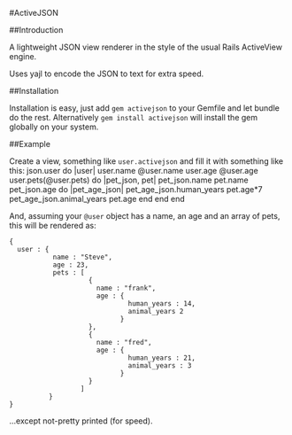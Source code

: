 #ActiveJSON

##Introduction

A lightweight JSON view renderer in the style of the usual Rails ActiveView engine.

Uses yajl to encode the JSON to text for extra speed.

##Installation

Installation is easy, just add `gem activejson` to your Gemfile and let bundle do the rest.  Alternatively `gem install activejson` will install the gem globally on your system.

##Example

Create a view, something like `user.activejson` and fill it with something like this:
    json.user do |user|
      user.name @user.name
      user.age @user.age
      user.pets(@user.pets) do |pet_json, pet|
        pet_json.name pet.name
        pet_json.age do |pet_age_json|
          pet_age_json.human_years pet.age*7
          pet_age_json.animal_years pet.age
        end
      end
    end

And, assuming your `@user` object has a name, an age and an array of pets, this will be rendered as:

    {
      user : {
               name : "Steve",
               age : 23,
               pets : [ 
                        { 
                          name : "frank",
                          age : { 
                                  human_years : 14,
                                  animal_years 2 
                                }
                        },
                        {
                          name : "fred",
                          age : {
                                  human_years : 21,
                                  animal_years : 3
                                }
                        }
                      ]
              }
    }

...except not-pretty printed (for speed).
